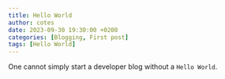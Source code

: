 ```yaml
---
title: Hello World
author: cotes
date: 2023-09-30 19:30:00 +0200
categories: [Blogging, First post]
tags: [Hello World]
---
```


One cannot simply start a developer blog without a ```Hello World```.
